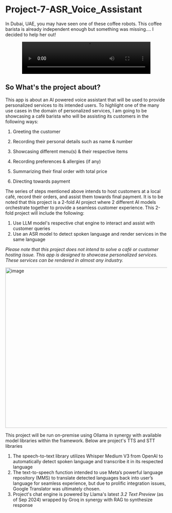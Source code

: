 # Project-7-ASR_Voice_Assistant

In Dubai, UAE, you may have seen one of these coffee robots. This coffee barista is already independent enough but something was missing.... I decided to help her out!



<div align="center">
  <video src=https://github.com/user-attachments/assets/3374d9b5-77cc-4cac-9c4e-45ff0863dcfe width="400" height="100"/>
</div>



## So What's the project about?
This app is about an AI powered voice assistant that will be used to provide personalized services to its intended users. To highlight one of the many use cases in the domain of personalized services, I am going to be showcasing a café barista who will be assisting its customers in the following ways:

1)	Greeting the customer
2)	Recording their personal details such as name & number
3)	Showcasing different menu(s) & their respective items


4)	Recording preferences & allergies (if any)
5)	Summarizing their final order with total price
6)	Directing towards payment

The series of steps mentioned above intends to host customers at a local café, record their orders, and assist them towards final payment. It is to be noted that this project is a 2-fold AI project where 2 different AI models orchestrate together to provide a seamless customer experience. This 2-fold project will include the following:

1)	Use LLM model's respective chat engine to interact and assist with customer queries
2)	Use an ASR model to detect spoken language and render services in the same language
   
*Please note that this project does not intend to solve a café or customer hosting issue. This app is designed to showcase personalized services. These services can be rendered in almost any industry.*


<img width="992" height="500" alt="image" src="https://github.com/user-attachments/assets/8dbe42a7-2ba5-4746-82e8-306b28eeb146">

This project will be run on-premise using Ollama in synergy with available model libraries within the framework. Below are project's TTS and STT libraries

1)	The speech-to-text library utilizes Whisper Medium V3 from OpenAI to automatically detect spoken language and transcribe it in its respected language
2)	The text-to-speech function intended to use Meta’s powerful language repository (MMS) to translate detected languages back into user’s language for seamless experience, but due to prolific integration issues, Google Translator was ultimately chosen.
3)	Project's chat engine is powered by Llama's latest *3.2 Text Preview* (as of Sep 2024) wrapped by Groq in synergy with RAG to synthesize response
   




